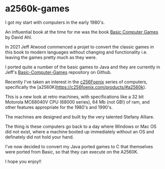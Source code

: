 # a2560k-games
I got my start with computers in the early 1980's.

An influential book at the time for me was the book [Basic Computer Games](https://en.wikipedia.org/wiki/BASIC_Computer_Games) by David Ahl.

In 2021 Jeff Atwood commenced a projet to convert the classic games in this book to modern languages without changing and functionality i.e. leaving the games pretty much as they were.

I ported quite a number of the basic games to Java and they are currently in Jeff's [Basic-Computer-Games](https://github.com/journich/basic-computer-games) repository on Github.

Recently I've taken an interest in the [c256Foenix](https://c256foenix.com/) series of computers, specifically the [a2560K(https://c256foenix.com/products/#a2560k).

This is a new look at retro machines, with specifications like a 32 bit Motorola MC68040V CPU (68000 series), 64 Mb (not GB!) of ram, and other features appropriate for the 1980's and 1990's.

The machines are designed and built by the very talented Stefany Alliare.

The thing is these computers go back to a day where Windows or Mac OS did not exist, where a machine booted up immediately without an OS and definately did not hold your hand.

I've now decided to convert my Java ported games to C that themselves were ported from Basic, so that they can execute on the A2560K.

I hope you enjoy!!
